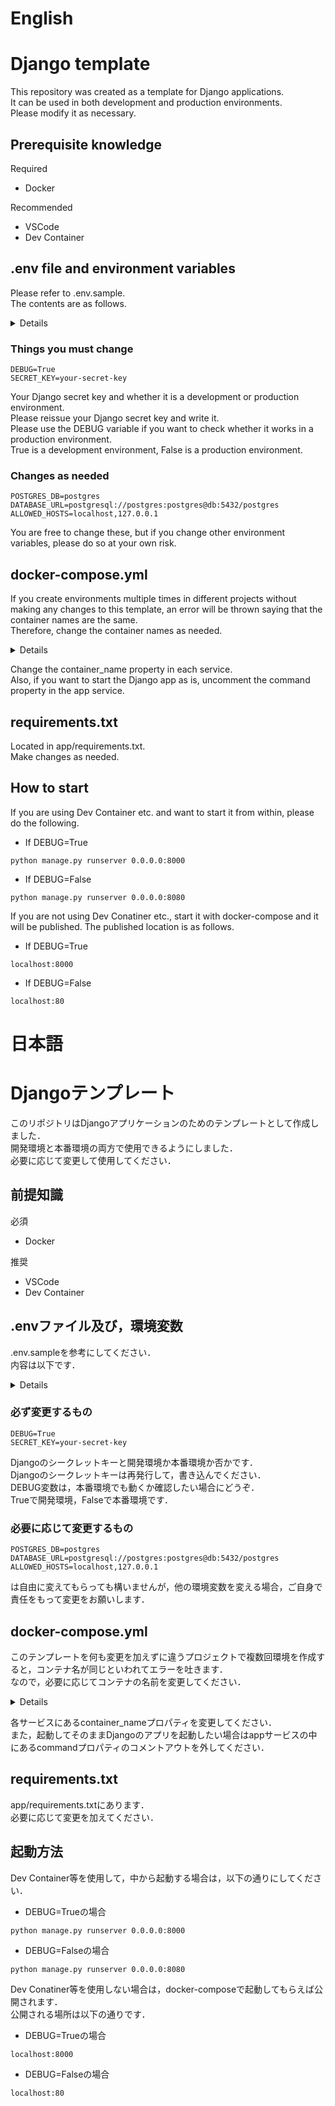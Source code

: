 # English
# Django template

This repository was created as a template for Django applications.  
It can be used in both development and production environments.  
Please modify it as necessary.

## Prerequisite knowledge

Required
- Docker

Recommended
- VSCode
- Dev Container

## .env file and environment variables

Please refer to .env.sample.  
The contents are as follows.

<details>
  
```
#-------------------------------------
# PostgreSQL
#-------------------------------------
POSTGRES_USER=postgres
POSTGRES_PASSWORD=postgres
POSTGRES_DB=postgres
POSTGRES_HOST=db
PGDATA=/workspaces

# Optional: Full connection string (used by dj_database_url)
# DATABASE_URL=postgresql://postgres:postgres@db:5432/postgres

#-------------------------------------
# Django
#-------------------------------------
DEBUG=True
# Comma-separated list of allowed hosts
ALLOWED_HOSTS=localhost,127.0.0.1
SECRET_KEY=your-secret-key

#-------------------------------------
# Locale settings
# (Make sure ja_JP.UTF-8 is available in your base image)
# -------------------------------------
DEBIAN_FRONTEND=noninteractive
LANG=ja_JP.UTF-8
LC_ALL=ja_JP.UTF-8
```
</details>

### Things you must change

```
DEBUG=True
SECRET_KEY=your-secret-key
```

Your Django secret key and whether it is a development or production environment.  
Please reissue your Django secret key and write it.  
Please use the DEBUG variable if you want to check whether it works in a production environment.  
True is a development environment, False is a production environment.

### Changes as needed

```
POSTGRES_DB=postgres
DATABASE_URL=postgresql://postgres:postgres@db:5432/postgres
ALLOWED_HOSTS=localhost,127.0.0.1

```

You are free to change these, but if you change other environment variables, please do so at your own risk.  

## docker-compose.yml

If you create environments multiple times in different projects without making any changes to this template, an error will be thrown saying that the container names are the same.  
Therefore, change the container names as needed.

<details>

```
services:

  app:
    container_name: dev-manager
    image: django-app
    build:
      context: .
      dockerfile: .devcontainer/app/Dockerfile
    platform: linux/x86_64
    volumes:
      - ./app:/workspaces
      - ./app/static:/workspaces/static
    tty: true
    expose:
      - 8080
    ports:
      - "8000:8000"
    environment:
      - CONTAINER=Django-app
      - DEBUG=${DEBUG}
      - POSTGRES_USER=${POSTGRES_USER}
      - POSTGRES_PASSWORD=${POSTGRES_PASSWORD}
      - POSTGRES_DB=${POSTGRES_DB}
    networks:
      - frontend
      - backend
    depends_on:
      db:
        condition: service_healthy
    # command: sh -c "/opt/entrypoint.sh"

  web:
    container_name: portfolio-web
    image: django-web
    build:
      context: .
      dockerfile: .devcontainer/web/Dockerfile
    platform: linux/x86_64
    volumes:
      - ./app/static:/workspaces/static
    tty: true
    ports:
      - "80:80"
    environment:
      - CONTAINER=Django-web
      - DEBUG=${DEBUG}
    networks:
      - frontend
    depends_on:
      - app
    command: sh -c "/opt/entrypoint.sh"

  db:
    container_name: portfolio-db
    image: django-db
    build:
      context: .
      dockerfile: .devcontainer/db/Dockerfile
    platform: linux/x86_64
    volumes:
      - ./db:/workspaces
    tty: true
    environment:
      - CONTAINER=Django-db
      - DEBUG=${DEBUG}
      - POSTGRES_USER=${POSTGRES_USER}
      - POSTGRES_PASSWORD=${POSTGRES_PASSWORD}
      - POSTGRES_DB=${POSTGRES_DB}
      - PGDATA=${PGDATA}
    networks:
      - backend
    command: sh -c "/opt/entrypoint.sh"
    healthcheck:
      test: ["CMD-SHELL", "pg_isready -U ${POSTGRES_USER}"]
      interval: 1s
      timeout: 5s
      retries: 10

networks:
  frontend:
    name: frontend
  backend:
    name: backend
```
</details>

Change the container_name property in each service.  
Also, if you want to start the Django app as is, uncomment the command property in the app service.

## requirements.txt

Located in app/requirements.txt.  
Make changes as needed.

## How to start

If you are using Dev Container etc. and want to start it from within, please do the following.

- If DEBUG=True
```shell
python manage.py runserver 0.0.0.0:8000
```

- If DEBUG=False
```shell
python manage.py runserver 0.0.0.0:8080
```

If you are not using Dev Conatiner etc., start it with docker-compose and it will be published.
The published location is as follows.

- If DEBUG=True
```shell
localhost:8000
```

- If DEBUG=False
```shell
localhost:80
```

# 日本語
# Djangoテンプレート

このリポジトリはDjangoアプリケーションのためのテンプレートとして作成しました．  
開発環境と本番環境の両方で使用できるようにしました．  
必要に応じて変更して使用してください．

## 前提知識

必須
- Docker

推奨
- VSCode
- Dev Container

## .envファイル及び，環境変数

.env.sampleを参考にしてください．  
内容は以下です．

<details>
  
```
#-------------------------------------
# PostgreSQL
#-------------------------------------
POSTGRES_USER=postgres
POSTGRES_PASSWORD=postgres
POSTGRES_DB=postgres
POSTGRES_HOST=db
PGDATA=/workspaces

# Optional: Full connection string (used by dj_database_url)
# DATABASE_URL=postgresql://postgres:postgres@db:5432/postgres

#-------------------------------------
# Django
#-------------------------------------
DEBUG=True
# Comma-separated list of allowed hosts
ALLOWED_HOSTS=localhost,127.0.0.1
SECRET_KEY=your-secret-key

#-------------------------------------
# Locale settings
# (Make sure ja_JP.UTF-8 is available in your base image)
# -------------------------------------
DEBIAN_FRONTEND=noninteractive
LANG=ja_JP.UTF-8
LC_ALL=ja_JP.UTF-8
```
</details>

### 必ず変更するもの

```
DEBUG=True
SECRET_KEY=your-secret-key
```

Djangoのシークレットキーと開発環境か本番環境か否かです．  
Djangoのシークレットキーは再発行して，書き込んでください．  
DEBUG変数は，本番環境でも動くか確認したい場合にどうぞ．  
Trueで開発環境，Falseで本番環境です．  

### 必要に応じて変更するもの

```
POSTGRES_DB=postgres
DATABASE_URL=postgresql://postgres:postgres@db:5432/postgres
ALLOWED_HOSTS=localhost,127.0.0.1

```

は自由に変えてもらっても構いませんが，他の環境変数を変える場合，ご自身で責任をもって変更をお願いします．

## docker-compose.yml

このテンプレートを何も変更を加えずに違うプロジェクトで複数回環境を作成すると，コンテナ名が同じといわれてエラーを吐きます．  
なので，必要に応じてコンテナの名前を変更してください．  

<details>
  
```
services:

  app:
    container_name: dev-manager
    image: django-app
    build:
      context: .
      dockerfile: .devcontainer/app/Dockerfile
    platform: linux/x86_64
    volumes:
      - ./app:/workspaces
      - ./app/static:/workspaces/static
    tty: true
    expose:
      - 8080
    ports:
      - "8000:8000"
    environment:
      - CONTAINER=Django-app
      - DEBUG=${DEBUG}
      - POSTGRES_USER=${POSTGRES_USER}
      - POSTGRES_PASSWORD=${POSTGRES_PASSWORD}
      - POSTGRES_DB=${POSTGRES_DB}
    networks:
      - frontend
      - backend
    depends_on:
      db:
        condition: service_healthy
    # command: sh -c "/opt/entrypoint.sh"

  web:
    container_name: portfolio-web
    image: django-web
    build:
      context: .
      dockerfile: .devcontainer/web/Dockerfile
    platform: linux/x86_64
    volumes:
      - ./app/static:/workspaces/static
    tty: true
    ports:
      - "80:80"
    environment:
      - CONTAINER=Django-web
      - DEBUG=${DEBUG}
    networks:
      - frontend
    depends_on:
      - app
    command: sh -c "/opt/entrypoint.sh"

  db:
    container_name: portfolio-db
    image: django-db
    build:
      context: .
      dockerfile: .devcontainer/db/Dockerfile
    platform: linux/x86_64
    volumes:
      - ./db:/workspaces
    tty: true
    environment:
      - CONTAINER=Django-db
      - DEBUG=${DEBUG}
      - POSTGRES_USER=${POSTGRES_USER}
      - POSTGRES_PASSWORD=${POSTGRES_PASSWORD}
      - POSTGRES_DB=${POSTGRES_DB}
      - PGDATA=${PGDATA}
    networks:
      - backend
    command: sh -c "/opt/entrypoint.sh"
    healthcheck:
      test: ["CMD-SHELL", "pg_isready -U ${POSTGRES_USER}"]
      interval: 1s
      timeout: 5s
      retries: 10

networks:
  frontend:
    name: frontend
  backend:
    name: backend
```
</details>

各サービスにあるcontainer_nameプロパティを変更してください．  
また，起動してそのままDjangoのアプリを起動したい場合はappサービスの中にあるcommandプロパティのコメントアウトを外してください．

## requirements.txt

app/requirements.txtにあります．  
必要に応じて変更を加えてください．

## 起動方法

Dev Container等を使用して，中から起動する場合は，以下の通りにしてください．

- DEBUG=Trueの場合
```shell
python manage.py runserver 0.0.0.0:8000
```

- DEBUG=Falseの場合
```shell
python manage.py runserver 0.0.0.0:8080
```

Dev Conatiner等を使用しない場合は，docker-composeで起動してもらえば公開されます．  
公開される場所は以下の通りです．

- DEBUG=Trueの場合
```shell
localhost:8000
```

- DEBUG=Falseの場合
```shell
localhost:80
```
